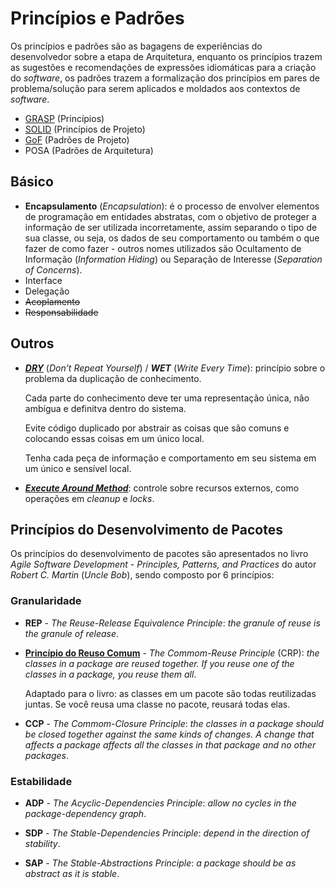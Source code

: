 # Princípios e Padrões

Os princípios e padrões são as bagagens de experiências do desenvolvedor sobre a etapa de Arquitetura, enquanto os princípios trazem as sugestões e recomendações de expressões idiomáticas para a criação do _software_, os padrões trazem a formalização dos princípios em pares de problema/solução para serem aplicados e moldados aos contextos de _software_.

* [GRASP](/arquitetura/grasp.md) \(Princípios\)
* [SOLID](/arquitetura/solid.md) \(Princípios de Projeto\)
* [GoF](/arquitetura/gof.md) \(Padrões de Projeto\)
* POSA \(Padrões de Arquitetura\)

## Básico

* **Encapsulamento** \(_Encapsulation_\): é o processo de envolver elementos de programação em entidades abstratas, com o objetivo de proteger a informação de ser utilizada incorretamente, assim separando o tipo de sua classe, ou seja, os dados de seu comportamento ou também o que fazer de como fazer - outros nomes utilizados são Ocultamento de Informação \(_Information Hiding_\) ou Separação de Interesse \(_Separation of Concerns_\).
* Interface
* Delegação
* ~~Acoplamento~~
* ~~Responsabilidade~~

## Outros

* [_**DRY**_](http://c2.com/cgi/wiki?DontRepeatYourself "Dont Repeat Yourself") (_Don’t Repeat Yourself_) / _**WET**_ (_Write Every Time_): princípio sobre o problema da duplicação de conhecimento.

  Cada parte do conhecimento deve ter uma representação única, não ambígua e definitva dentro do sistema.

  Evite código duplicado por abstrair as coisas que são comuns e colocando essas coisas em um único local.

  Tenha cada peça de informação e comportamento em seu sistema em um único e sensível local.

* [_**Execute Around Method**_](http://c2.com/cgi/wiki?ExecuteAroundMethod "Execute Around Method"): controle sobre recursos externos, como operações em _cleanup_ e _locks_.

## Princípios do Desenvolvimento de Pacotes

Os princípios do desenvolvimento de pacotes são apresentados no livro _Agile Software Development - Principles, Patterns, and Practices_ do autor _Robert C. Martin_ \(_Uncle Bob_\), sendo composto por 6 princípios:

### Granularidade

* **REP** - _The Reuse-Release Equivalence Principle_: _the granule of reuse is the granule of release_.

* [**Princípio do Reuso Comum**](http://wiki.c2.com/?CommonReusePrinciple) - _The Commom-Reuse Principle_ (CRP): _the classes in a package are reused together. If you reuse one of the classes in a package, you reuse them all_.

  Adaptado para o livro: as classes em um pacote são todas reutilizadas juntas. Se você reusa uma classe no pacote, reusará todas elas.

* **CCP** - _The Commom-Closure Principle_: _the classes in a package should be closed together against the same kinds of changes. A change that affects a package affects all the classes in that package and no other packages_.

### Estabilidade

* **ADP** - _The Acyclic-Dependencies Principle_: _allow no cycles in the package-dependency graph_.

* **SDP** - _The Stable-Dependencies Principle_: _depend in the direction of stability_.

* **SAP** - _The Stable-Abstractions Principle_: _a package should be as abstract as it is stable_.
